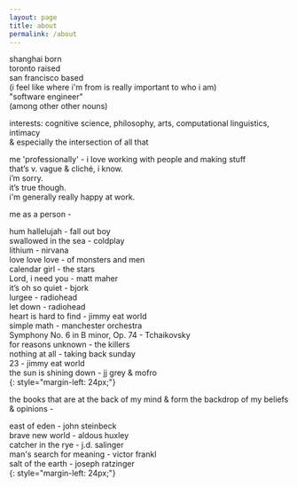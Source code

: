 ```yaml
---
layout: page
title: about
permalink: /about
---
```


shanghai born  
toronto raised  
san francisco based  
(i feel like where i'm from is really important to who i am)  
"software engineer"  
(among other other nouns)

interests:
cognitive science, philosophy, arts, computational linguistics, intimacy  
& especially the intersection of all that

me 'professionally' - i love working with people and making stuff  
that’s v. vague & cliché, i know.  
i’m sorry.  
it’s true though.  
i'm generally really happy at work.

me as a person -

hum hallelujah - fall out boy  
swallowed in the sea - coldplay  
lithium - nirvana  
love love love - of monsters and men  
calendar girl - the stars  
Lord, i need you - matt maher  
it’s oh so quiet - bjork  
lurgee - radiohead  
let down - radiohead  
heart is hard to find - jimmy eat world  
simple math - manchester orchestra  
Symphony No. 6 in B minor, Op. 74 - Tchaikovsky   
for reasons unknown - the killers  
nothing at all - taking back sunday  
23 - jimmy eat world   
the sun is shining down - jj grey & mofro   
{: style="margin-left: 24px;"}

the books that are at the back of my mind & form the backdrop of my beliefs & opinions - 

east of eden - john steinbeck  
brave new world - aldous huxley  
catcher in the rye - j.d. salinger  
man's search for meaning - victor frankl  
salt of the earth - joseph ratzinger    
{: style="margin-left: 24px;"}

